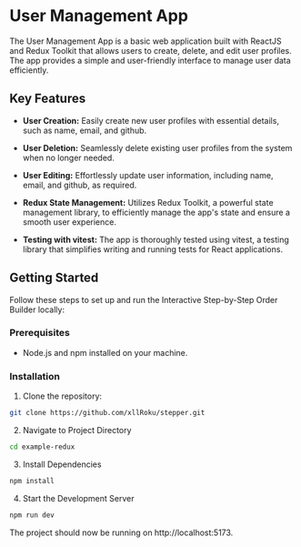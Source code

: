 # User Management App

The User Management App is a basic web application built with ReactJS and Redux Toolkit that allows users to create, delete, and edit user profiles. The app provides a simple and user-friendly interface to manage user data efficiently.

## Key Features

-   **User Creation:** Easily create new user profiles with essential details, such as name, email, and github.

-   **User Deletion:** Seamlessly delete existing user profiles from the system when no longer needed.

-   **User Editing:** Effortlessly update user information, including name, email, and github, as required.

-   **Redux State Management:** Utilizes Redux Toolkit, a powerful state management library, to efficiently manage the app's state and ensure a smooth user experience.

-   **Testing with vitest:** The app is thoroughly tested using vitest, a testing library that simplifies writing and running tests for React applications.


## Getting Started

Follow these steps to set up and run the Interactive Step-by-Step Order Builder locally:

### Prerequisites

-   Node.js and npm installed on your machine.

### Installation

1. Clone the repository:

```bash
git clone https://github.com/xllRoku/stepper.git
```

2. Navigate to Project Directory

```bash
cd example-redux
```

3. Install Dependencies

```bash
npm install
```

4. Start the Development Server

```bash
npm run dev
```

The project should now be running on http://localhost:5173.
